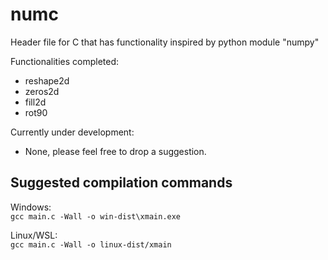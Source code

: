 # numc
Header file for C that has functionality inspired by python module "numpy"

Functionalities completed:  
* reshape2d
* zeros2d
* fill2d
* rot90

Currently under development:  
* None, please feel free to drop a suggestion.

## Suggested compilation commands  

Windows:  
```gcc main.c -Wall -o win-dist\xmain.exe```  

Linux/WSL:  
```gcc main.c -Wall -o linux-dist/xmain```  
